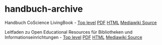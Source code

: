 # handbuch-archive

Handbuch CoScience LivingBook - [Top level](co-science-living-book/) [PDF](co-science-living-book/PDF/CoScience_LivingBook.pdf) [HTML](co-science-living-book/html/index.html) [Mediawiki Source](co-science-living-book/mediawiki-source/) 

Leitfaden zu Open Educational Resources für Bibliotheken und Informationseinrichtungen - [Top level](oer/) [PDF](oer/pdf/OER.pdf) [HTML](oer/html/index.html) [Mediawiki Source](eor/mediawiki-source/) 

